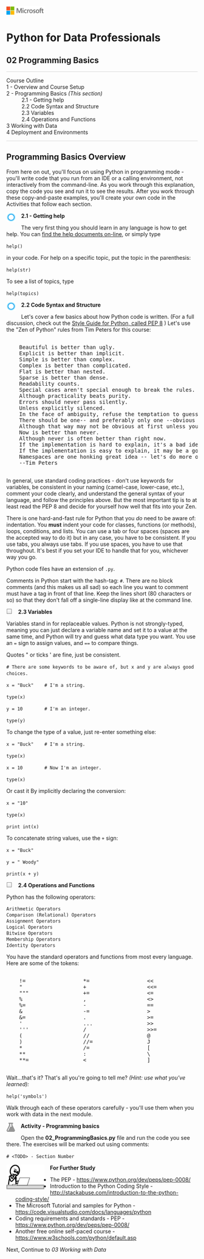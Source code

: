 ![](graphics/solutions-microsoft-logo-small.png)

# Python for Data Professionals

## 02 Programming Basics

<p style="border-bottom: 1px solid lightgrey;"></p>

<dl>
  <dt>Course Outline</dt>
  <dt>1 - Overview and Course Setup</dt>
  <dt>2 - Programming Basics <i>(This section)</i></dt>
    <dd>2.1 - Getting help</dd>
    <dd>2.2 Code Syntax and Structure</dd>
    <dd>2.3 Variables<dd>
    <dd>2.4 Operations and Functions<dd>
  <dt>3 Working with Data</dt>
  <dt>4 Deployment and Environments</dt>
<dl>

<p style="border-bottom: 1px solid lightgrey;"></p>

## Programming Basics Overview

From here on out, you'll focus on using Python in programming mode - you'll write code that you run from an IDE or a calling environment, not interactively from the command-line. As you work through this explanation, copy the code you see and run it to see the results. After you work through these copy-and-paste examples, you'll create your own code in the Activities that follow each section.

<p><img style="float: left; margin: 0px 15px 15px 0px;" src="./graphics/cortanalogo.png"><b>2.1 - Getting help</b></p>

The very first thing you should learn in any language is how to get help. You can [find the help documents on-line](https://docs.python.org/3/index.html), or simply type
 
`help()`
 
in your code. For help on a specific topic, put the topic in the parenthesis:
 
 `help(str)`

 To see a list of topics, type 

 `help(topics)`

<p><img style="float: left; margin: 0px 15px 15px 0px;" src="./graphics/cortanalogo.png"><b>2.2 Code Syntax and Structure</b></p>

Let's cover a few basics about how Python code is written. (For a full discussion, check out the [Style Guide for Python, called PEP 8](https://www.python.org/dev/peps/pep-0008/) ) Let's use the "Zen of Python" rules from Tim Peters for this course:

<pre>

    Beautiful is better than ugly.
    Explicit is better than implicit.
    Simple is better than complex.
    Complex is better than complicated.
    Flat is better than nested.
    Sparse is better than dense.
    Readability counts.
    Special cases aren't special enough to break the rules.
    Although practicality beats purity.
    Errors should never pass silently.
    Unless explicitly silenced.
    In the face of ambiguity, refuse the temptation to guess.
    There should be one-- and preferably only one --obvious way to do it.
    Although that way may not be obvious at first unless you're Dutch.
    Now is better than never.
    Although never is often better than right now.
    If the implementation is hard to explain, it's a bad idea.
    If the implementation is easy to explain, it may be a good idea.
    Namespaces are one honking great idea -- let's do more of those!
    --Tim Peters

</pre>

In general, use standard coding practices - don't use keywords for variables, be consistent in your naming (camel-case, lower-case, etc.), comment your code clearly, and understand the general syntax of your language, and follow the principles above. But the most important tip is to at least read the PEP 8 and decide for yourself how well that fits into your Zen.

There is one hard-and-fast rule for Python that you *do* need to be aware of: indentation. You **must** indent your code for classes, functions (or methods), loops, conditions, and lists.  You can use a tab or four spaces (spaces are the accepted way to do it) but in any case, you have to be consistent. If you use tabs, you always use tabs. If you use spaces, you have to use that throughout. It's best if you set your IDE to handle that for you, whichever way you go.

Python code files have an extension of `.py`.  

Comments in Python start with the hash-tag: `#`. There are no block comments (and this makes us all sad) so each line you want to comment must have a tag in front of that line. Keep the lines short (80 characters or so) so that they don't fall off a single-line display like at the command line.

<p><img style="float: left; margin: 0px 15px 15px 0px;" src="./graphics/checkbox.png"><b>2.3 Variables</b></p>

Variables stand in for replaceable values. Python is not strongly-typed, meaning you can just declare a variable name and set it to a value at the same time, and Python will try and guess what data type you want. You use an `=` sign to assign values, and `==` to compare things.

Quotes \" or ticks \' are fine, just be consistent.

`# There are some keywords to be aware of, but x and y are always good choices.`

`x = "Buck"    # I'm a string.`

`type(x)`

`y = 10        # I'm an integer.`

`type(y)`

To change the type of a value, just re-enter something else:

`x = "Buck"    # I'm a string.`

`type(x)`

`x = 10        # Now I'm an integer.`

`type(x)`

Or cast it By implicitly declaring the conversion:

`x = "10"`

`type(x)`

`print int(x)`

To concatenate string values, use the `+` sign:

`x = "Buck"`

`y = " Woody"`

`print(x + y)`

<p><img style="float: left; margin: 0px 15px 15px 0px;" src="./graphics/checkbox.png"><b>2.4 Operations and Functions</b></p>

Python has the following operators:

    Arithmetic Operators
    Comparison (Relational) Operators
    Assignment Operators
    Logical Operators
    Bitwise Operators
    Membership Operators
    Identity Operators

You have the standard operators and functions from most every language. Here are some of the tokens:

<pre>

    !=                  *=                  <<                  ^  
    "                   +                   <<=                 ^= 
    """                 +=                  <=                  `
    %                   ,                   <>                  __
    %=                  -                   ==                     
    &                   -=                  >                   b" 
    &=                  .                   >=                  b' 
    '                   ...                 >>                  j  
    '''                 /                   >>=                 r" 
    (                   //                  @                   r' 
    )                   //=                 J                   |'
    *                   /=                  [                   |= 
    **                  :                   \                   ~  
    **=                 <                   ]                      

</pre>

Wait...that's it? That's all you're going to tell me? *(Hint: use what you've learned):*

`help('symbols')`

Walk through each of these operators carefully - you'll use them when you work with data in the next module.

<p><img style="float: left; margin: 0px 15px 15px 0px;" src="./graphics/aml-logo.png"><b>Activity - Programming basics</b></p>

Open the **02_ProgrammingBasics.py** file and run the code you see there. The exercises will be marked out using comments:

`# <TODO> - Section Number`

<p><img style="float: left; margin: 0px 15px 15px 0px;" src="./graphics/thinking.jpg"><b>For Further Study</b></p>

- The PEP - https://www.python.org/dev/peps/pep-0008/
- Introduction to the Python Coding Style - http://stackabuse.com/introduction-to-the-python-coding-style/
- The Microsoft Tutorial and samples for Python - https://code.visualstudio.com/docs/languages/python 
- Coding requirements and standards - PEP - https://www.python.org/dev/peps/pep-0008/
- Another free online self-paced course - https://www.w3schools.com/python/default.asp 

Next, Continue to *03 Working with Data*